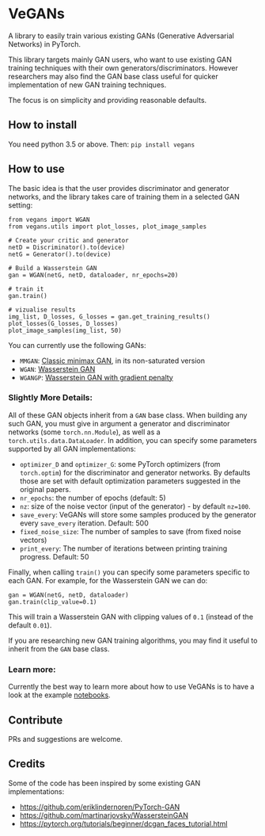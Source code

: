 # VeGANs

A library to easily train various existing GANs (Generative Adversarial Networks) in PyTorch.

This library targets mainly GAN users, who want to use existing GAN training techniques with their own generators/discriminators.
However researchers may also find the GAN base class useful for quicker implementation of new GAN training techniques.

The focus is on simplicity and providing reasonable defaults.

## How to install
You need python 3.5 or above. Then:
`pip install vegans`

## How to use
The basic idea is that the user provides discriminator and generator networks, and the library takes care of training them in a selected GAN setting:
```
from vegans import WGAN
from vegans.utils import plot_losses, plot_image_samples

# Create your critic and generator
netD = Discriminator().to(device)
netG = Generator().to(device)

# Build a Wasserstein GAN
gan = WGAN(netG, netD, dataloader, nr_epochs=20)

# train it
gan.train()

# vizualise results
img_list, D_losses, G_losses = gan.get_training_results()
plot_losses(G_losses, D_losses)
plot_image_samples(img_list, 50)
```

You can currently use the following GANs:
* `MMGAN`: [Classic minimax GAN](https://papers.nips.cc/paper/5423-generative-adversarial-nets.pdf), in its non-saturated version
* `WGAN`: [Wasserstein GAN](https://arxiv.org/abs/1701.07875)
* `WGANGP`: [Wasserstein GAN with gradient penalty](https://arxiv.org/abs/1704.00028)

### Slightly More Details:
All of these GAN objects inherit from a `GAN` base class. When building any such GAN, you must give in argument a generator and discriminator networks (some `torch.nn.Module`), as well as a `torch.utils.data.DataLoader`. In addition, you can specify some parameters supported by all GAN implementations:
* `optimizer_D` and `optimizer_G`: some PyTorch optimizers (from `torch.optim`) for the discriminator and generator networks. By defaults those are set with default optimization parameters suggested in the original papers.
* `nr_epochs`: the number of epochs (default: 5)
* `nz`: size of the noise vector (input of the generator) - by default `nz=100`.
* `save_every`: VeGANs will store some samples produced by the generator every `save_every` iteration. Default: 500
* `fixed_noise_size`:  The number of samples to save (from fixed noise vectors)
* `print_every`: The number of iterations between printing training progress. Default: 50

Finally, when calling `train()` you can specify some parameters specific to each GAN. For example, for the Wasserstein GAN we can do:
```
gan = WGAN(netG, netD, dataloader)
gan.train(clip_value=0.1)
```
This will train a Wasserstein GAN with clipping values of `0.1` (instead of the default `0.01`).

If you are researching new GAN training algorithms, you may find it useful to inherit from the `GAN` base class.

### Learn more:
Currently the best way to learn more about how to use VeGANs is to have a look at the example [notebooks](https://github.com/unit8co/vegans/tree/master/notebooks).

## Contribute
PRs and suggestions are welcome.

## Credits
Some of the code has been inspired by some existing GAN implementations:
* https://github.com/eriklindernoren/PyTorch-GAN
* https://github.com/martinarjovsky/WassersteinGAN
* https://pytorch.org/tutorials/beginner/dcgan_faces_tutorial.html
